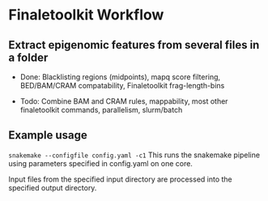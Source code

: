 # Finaletoolkit Workflow

## Extract epigenomic features from several files in a folder 


* Done: Blacklisting regions (midpoints), mapq score filtering, BED/BAM/CRAM compatability, Finaletoolkit frag-length-bins

* Todo: Combine BAM and CRAM rules, mappability, most other finaletoolkit commands, parallelism, slurm/batch

## Example usage
`snakemake --configfile config.yaml -c1`
This runs the snakemake pipeline using parameters specified in config.yaml on one core. 

Input files from the specified input directory are processed into the specified output directory.
